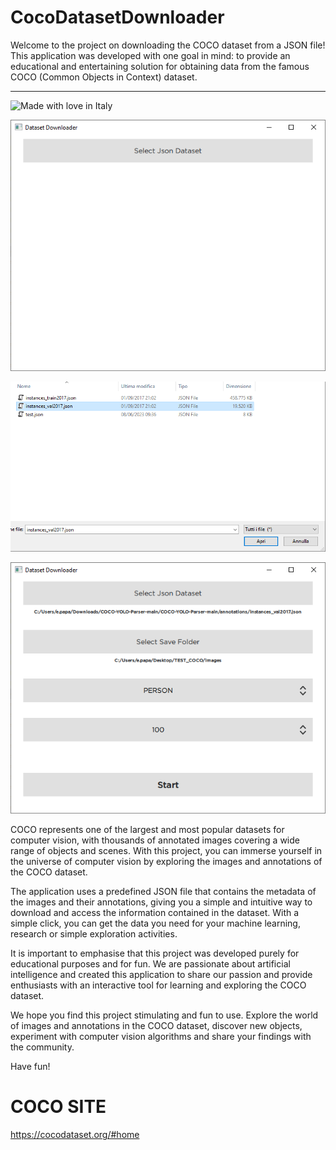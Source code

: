 # CocoDatasetDownloader
Welcome to the project on downloading the COCO dataset from a JSON file! This application was developed with one goal in mind: to provide an educational and entertaining solution for obtaining data from the famous COCO (Common Objects in Context) dataset.
***
![Made with love in Italy](https://madewithlove.now.sh/it?heart=true&colorA=%234d3c6f&template=for-the-badge)


![](https://github.com/DarkShrill/CocoDatasetDownloader/blob/master/stuff/coco_dataset_downloader.PNG)

![](https://github.com/DarkShrill/CocoDatasetDownloader/blob/master/stuff/coco_dataset_downloader_2.PNG)

![](https://github.com/DarkShrill/CocoDatasetDownloader/blob/master/stuff/coco_dataset_downloader_3.PNG)

COCO represents one of the largest and most popular datasets for computer vision, with thousands of annotated images covering a wide range of objects and scenes. With this project, you can immerse yourself in the universe of computer vision by exploring the images and annotations of the COCO dataset.

The application uses a predefined JSON file that contains the metadata of the images and their annotations, giving you a simple and intuitive way to download and access the information contained in the dataset. With a simple click, you can get the data you need for your machine learning, research or simple exploration activities.

It is important to emphasise that this project was developed purely for educational purposes and for fun. We are passionate about artificial intelligence and created this application to share our passion and provide enthusiasts with an interactive tool for learning and exploring the COCO dataset.

We hope you find this project stimulating and fun to use. Explore the world of images and annotations in the COCO dataset, discover new objects, experiment with computer vision algorithms and share your findings with the community. 

Have fun!

# COCO SITE
https://cocodataset.org/#home
